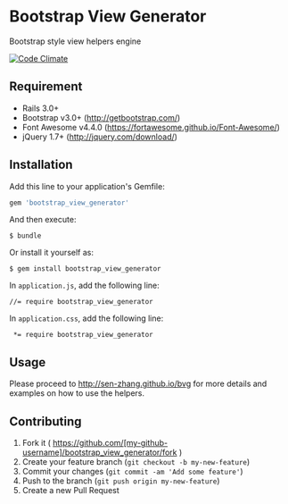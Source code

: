 # Bootstrap View Generator

Bootstrap style view helpers engine

[![Code Climate](https://codeclimate.com/github/Sen-Zhang/bootstrap_view_generator/badges/gpa.svg)](https://codeclimate.com/github/Sen-Zhang/bootstrap_view_generator)


## Requirement
* Rails 3.0+  
* Bootstrap v3.0+  (http://getbootstrap.com/)
* Font Awesome v4.4.0  (https://fortawesome.github.io/Font-Awesome/)
* jQuery 1.7+ (http://jquery.com/download/)

## Installation

Add this line to your application's Gemfile:

```ruby
gem 'bootstrap_view_generator'
```

And then execute:

    $ bundle

Or install it yourself as:

    $ gem install bootstrap_view_generator
    
In `application.js`, add the following line:
    
    //= require bootstrap_view_generator

In `application.css`, add the following line:
    
     *= require bootstrap_view_generator

## Usage

Please proceed to http://sen-zhang.github.io/bvg for more details and examples on how to use the helpers.

## Contributing

1. Fork it ( https://github.com/[my-github-username]/bootstrap_view_generator/fork )
2. Create your feature branch (`git checkout -b my-new-feature`)
3. Commit your changes (`git commit -am 'Add some feature'`)
4. Push to the branch (`git push origin my-new-feature`)
5. Create a new Pull Request
